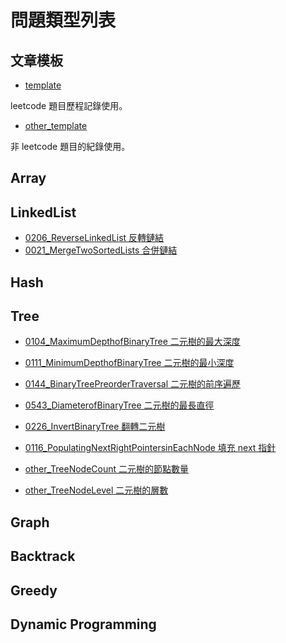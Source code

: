# 問題類型列表

## 文章模板

* [template](template.md)

leetcode 題目歷程記錄使用。

* [other_template](other_template.md)

非 leetcode 題目的紀錄使用。

## Array


## LinkedList

* [0206_ReverseLinkedList 反轉鏈結](0206_ReverseLinkedList.md)
* [0021_MergeTwoSortedLists 合併鏈結](0021_MergeTwoSortedLists.md)

## Hash


## Tree

* [0104_MaximumDepthofBinaryTree 二元樹的最大深度](0104_MaximumDepthofBinaryTree.md)
* [0111_MinimumDepthofBinaryTree 二元樹的最小深度](0111_MinimumDepthofBinaryTree.md)
* [0144_BinaryTreePreorderTraversal 二元樹的前序遍歷](0144_BinaryTreePreorderTraversal.md)
* [0543_DiameterofBinaryTree 二元樹的最長直徑](0543_DiameterofBinaryTree.md)
* [0226_InvertBinaryTree 翻轉二元樹](0226_InvertBinaryTree.md)
* [0116_PopulatingNextRightPointersinEachNode 填充 next 指針](0116_PopulatingNextRightPointersinEachNode.md)

* [other_TreeNodeCount 二元樹的節點數量](other_TreeNodeCount.md)
* [other_TreeNodeLevel 二元樹的層數](other_TreeNodeLevel.md)

## Graph

## Backtrack

## Greedy

## Dynamic Programming

